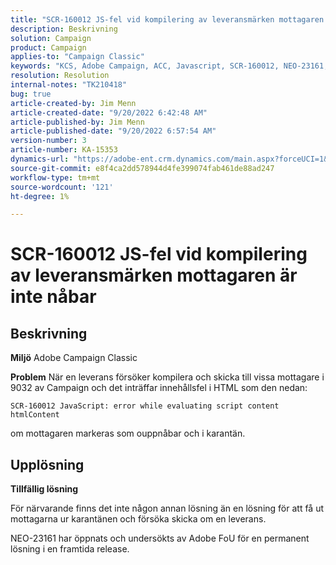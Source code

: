 ```yaml
---
title: "SCR-160012 JS-fel vid kompilering av leveransmärken mottagaren är inte nåbar"
description: Beskrivning
solution: Campaign
product: Campaign
applies-to: "Campaign Classic"
keywords: "KCS, Adobe Campaign, ACC, Javascript, SCR-160012, NEO-23161, Adobe Campaign Classic, fel, kompilering av leverans för mottagare, mottagaren markerad som ej nåbar"
resolution: Resolution
internal-notes: "TK210418"
bug: true
article-created-by: Jim Menn
article-created-date: "9/20/2022 6:42:48 AM"
article-published-by: Jim Menn
article-published-date: "9/20/2022 6:57:54 AM"
version-number: 3
article-number: KA-15353
dynamics-url: "https://adobe-ent.crm.dynamics.com/main.aspx?forceUCI=1&pagetype=entityrecord&etn=knowledgearticle&id=08277d6e-af38-ed11-9db1-0022480866ad"
source-git-commit: e8f4ca2dd578944d4fe399074fab461de88ad247
workflow-type: tm+mt
source-wordcount: '121'
ht-degree: 1%

---
```


# SCR-160012 JS-fel vid kompilering av leveransmärken mottagaren är inte nåbar

## Beskrivning


<b>Miljö</b>
Adobe Campaign Classic

<b>Problem</b>
När en leverans försöker kompilera och skicka till vissa mottagare i 9032 av Campaign och det inträffar innehållsfel i HTML som den nedan:


```
SCR-160012 JavaScript: error while evaluating script content htmlContent
```


om mottagaren markeras som ouppnåbar och i karantän.


## Upplösning


<b>Tillfällig lösning</b>

För närvarande finns det inte någon annan lösning än en lösning för att få ut mottagarna ur karantänen och försöka skicka om en leverans.

NEO-23161 har öppnats och undersökts av Adobe FoU för en permanent lösning i en framtida release.
